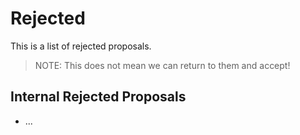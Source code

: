 # Rejected

This is a list of rejected proposals.

> NOTE: This does not mean we can return to them and accept!

## Internal Rejected Proposals

* ...

